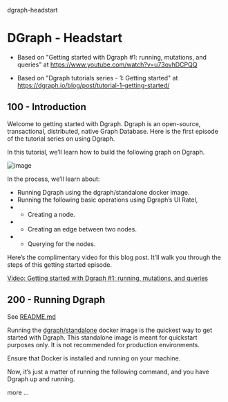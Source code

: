 dgraph-headstart
# DGraph - Headstart

- Based on "Getting started with Dgraph #1: running, mutations, and queries" at https://www.youtube.com/watch?v=u73ovhDCPQQ

- Based on "Dgraph tutorials series - 1: Getting started" at https://dgraph.io/blog/post/tutorial-1-getting-started/

## 100 - Introduction

Welcome to getting started with Dgraph. Dgraph is an open-source, transactional, distributed, native Graph Database. Here is the first episode of the tutorial series on using Dgraph.

In this tutorial, we’ll learn how to build the following graph on Dgraph.

![image](https://user-images.githubusercontent.com/12828104/118938625-250b8900-b94f-11eb-988e-357bdfe0c078.png)

In the process, we’ll learn about:

- Running Dgraph using the dgraph/standalone docker image.
- Running the following basic operations using Dgraph’s UI Ratel,
- - Creating a node.
- - Creating an edge between two nodes.
- - Querying for the nodes.

Here’s the complimentary video for this blog post. It’ll walk you through the steps of this getting started episode.

[Video: Getting started with Dgraph #1: running, mutations, and queries](https://youtu.be/u73ovhDCPQQ)

## 200 - Running Dgraph

See [README.md](./200/README.md)

Running the [dgraph/standalone](https://hub.docker.com/r/dgraph/standalone) docker image is the quickest way to get started with Dgraph. This standalone image is meant for quickstart purposes only. It is not recommended for production environments.

Ensure that Docker is installed and running on your machine.

Now, it’s just a matter of running the following command, and you have Dgraph up and running.



more ...
